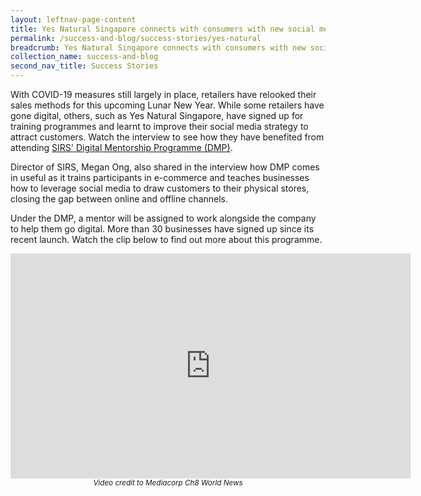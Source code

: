 ```yaml
---
layout: leftnav-page-content
title: Yes Natural Singapore connects with consumers with new social media strategy
permalink: /success-and-blog/success-stories/yes-natural
breadcrumb: Yes Natural Singapore connects with consumers with new social media strategy
collection_name: success-and-blog
second_nav_title: Success Stories
---
```


<p>With COVID-19 measures still largely in place, retailers have relooked their sales methods for this upcoming Lunar New Year. While some retailers have gone digital, others, such as Yes Natural Singapore, have signed up for training programmes and learnt to improve their social media strategy to attract customers. Watch the interview to see how they have benefited from attending <a href="/digital-programmes/digital-mentorship-programme">SIRS' Digital Mentorship Programme (DMP)</a>.</p>

<p>Director of SIRS, Megan Ong, also shared in the interview how DMP comes in useful as it trains participants in e-commerce and teaches businesses how to leverage social media to draw customers to their physical stores, closing the gap between online and offline channels.</p>

<p>Under the DMP, a mentor will be assigned to work alongside the company to help them go digital. More than 30 businesses have signed up since its recent launch. Watch the clip below to find out more about this programme.</p>

<center><iframe src="https://player.vimeo.com/video/530191988" width="640" height="360" frameborder="0" allow="autoplay; fullscreen; picture-in-picture" allowfullscreen></iframe></center>
<center><small><i>Video credit to Mediacorp Ch8 World News</i></small></center>
